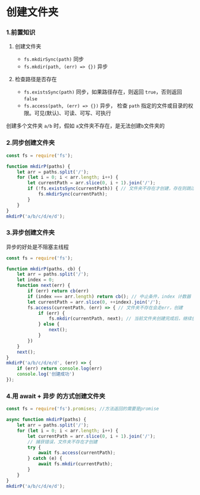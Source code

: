 # 创建文件夹



### 1.前置知识

1. 创建文件夹
   - `fs.mkdirSync(path)`  同步
   - `fs.mkdir(path, (err) => {})` 异步

2. 检查路径是否存在
   - `fs.existsSync(path)` 同步，如果路径存在，则返回 `true`，否则返回 `false`
   - `fs.access(path, (err) => {})` 异步， 检查 `path` 指定的文件或目录的权限。可见(默认)、可读、可写、可执行

创建多个文件夹 `a/b` 时，假如 `a`文件夹不存在，是无法创建`b`文件夹的



### 2.同步创建文件夹

```js
const fs = require('fs');

function mkdirP(paths) {
    let arr = paths.split('/');
    for (let i = 0; i < arr.length; i++) {
        let currentPath = arr.slice(0, i + 1).join('/');
        if (!fs.existsSync(currentPath)) { // 文件夹不存在才创建，存在则跳过
            fs.mkdirSync(currentPath);
        }
    }
}
mkdirP('a/b/c/d/e/d');
```



### 3.异步创建文件夹

异步的好处是不阻塞主线程

```js
const fs = require('fs');

function mkdirP(paths, cb) {
    let arr = paths.split('/');
    let index = 0;
    function next(err) {
        if (err) return cb(err)
        if (index === arr.length) return cb(); // 中止条件，index 计数器
        let currentPath = arr.slice(0, ++index).join('/');
        fs.access(currentPath, (err) => { // 文件夹不存在会走err，创建
            if (err) {
                fs.mkdir(currentPath, next); // 当前文件夹创建完成后，继续创建下一个；如果创建报错，在下一个 next 的 cb 抛出
            } else {
                next();
            }
        })
    }
    next();
}
mkdirP('a/b/c/d/e/d', (err) => {
    if (err) return console.log(err)
    console.log('创建成功')
});
```



### 4.用 await + 异步 的方式创建文件夹

```js
const fs = require('fs').promises; //方法返回的需要是promise

async function mkdirP(paths) {
    let arr = paths.split('/');
    for (let i = 0; i < arr.length; i++) {
        let currentPath = arr.slice(0, i + 1).join('/');
        // 捕获错误，文件夹不存在才创建
        try {
            await fs.access(currentPath);
        } catch (e) {
            await fs.mkdir(currentPath);
        }
    }
}
mkdirP('a/b/c/d/e/d');
```

